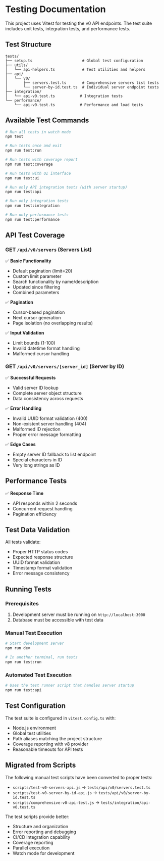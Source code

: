 # Testing Documentation

This project uses Vitest for testing the v0 API endpoints. The test suite includes unit tests, integration tests, and performance tests.

## Test Structure

```
tests/
├── setup.ts                      # Global test configuration
├── utils/
│   └── api-helpers.ts            # Test utilities and helpers
├── api/
│   └── v0/
│       ├── servers.test.ts       # Comprehensive servers list tests
│       └── server-by-id.test.ts  # Individual server endpoint tests
├── integration/
│   └── api-v0.test.ts           # Integration tests
└── performance/
    └── api-v0.test.ts           # Performance and load tests
```

## Available Test Commands

```bash
# Run all tests in watch mode
npm test

# Run tests once and exit
npm run test:run

# Run tests with coverage report
npm run test:coverage

# Run tests with UI interface
npm run test:ui

# Run only API integration tests (with server startup)
npm run test:api

# Run only integration tests
npm run test:integration

# Run only performance tests
npm run test:performance
```

## API Test Coverage

### GET `/api/v0/servers` (Servers List)

✅ **Basic Functionality**

- Default pagination (limit=20)
- Custom limit parameter
- Search functionality by name/description
- Updated since filtering
- Combined parameters

✅ **Pagination**

- Cursor-based pagination
- Next cursor generation
- Page isolation (no overlapping results)

✅ **Input Validation**

- Limit bounds (1-100)
- Invalid datetime format handling
- Malformed cursor handling

### GET `/api/v0/servers/[server_id]` (Server by ID)

✅ **Successful Requests**

- Valid server ID lookup
- Complete server object structure
- Data consistency across requests

✅ **Error Handling**

- Invalid UUID format validation (400)
- Non-existent server handling (404)
- Malformed ID rejection
- Proper error message formatting

✅ **Edge Cases**

- Empty server ID fallback to list endpoint
- Special characters in ID
- Very long strings as ID

## Performance Tests

✅ **Response Time**

- API responds within 2 seconds
- Concurrent request handling
- Pagination efficiency

## Test Data Validation

All tests validate:

- Proper HTTP status codes
- Expected response structure
- UUID format validation
- Timestamp format validation
- Error message consistency

## Running Tests

### Prerequisites

1. Development server must be running on `http://localhost:3000`
2. Database must be accessible with test data

### Manual Test Execution

```bash
# Start development server
npm run dev

# In another terminal, run tests
npm run test:run
```

### Automated Test Execution

```bash
# Uses the test runner script that handles server startup
npm run test:api
```

## Test Configuration

The test suite is configured in `vitest.config.ts` with:

- Node.js environment
- Global test utilities
- Path aliases matching the project structure
- Coverage reporting with v8 provider
- Reasonable timeouts for API tests

## Migrated from Scripts

The following manual test scripts have been converted to proper tests:

- `scripts/test-v0-servers-api.js` → `tests/api/v0/servers.test.ts`
- `scripts/test-v0-server-by-id-api.js` → `tests/api/v0/server-by-id.test.ts`
- `scripts/comprehensive-v0-api-test.js` → `tests/integration/api-v0.test.ts`

The test scripts provide better:

- Structure and organization
- Error reporting and debugging
- CI/CD integration capability
- Coverage reporting
- Parallel execution
- Watch mode for development
